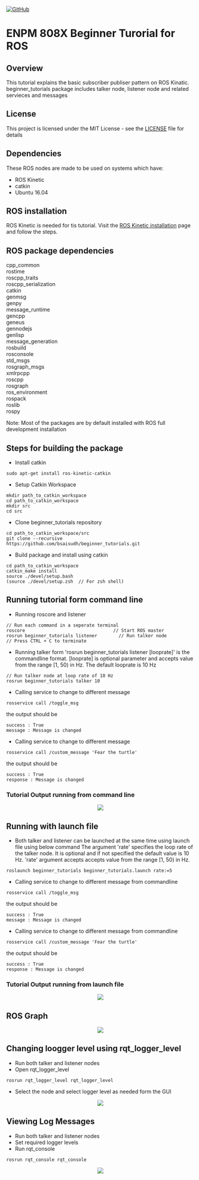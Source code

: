 [![GitHub](https://img.shields.io/github/license/mashape/apistatus.svg)](https://github.com/bsaisudh/beginner_tutorials/blob/master/LICENSE)
# ENPM 808X Beginner Turorial for ROS

## Overview

This tutorial explains the basic subscriber publiser pattern on ROS Kinatic. beginner_tutorials package includes talker node, listener node and related servieces and messages

## License

This project is licensed under the MIT License - see the [LICENSE](https://github.com/bsaisudh/beginner_tutorials/blob/master/LICENSE) file for details

## Dependencies

These ROS nodes are made to be used on systems which have:
* ROS Kinetic
* catkin
* Ubuntu 16.04

## ROS installation

ROS Kinetic is needed for tis tutorial. Visit the [ROS Kinetic installation](http://wiki.ros.org/kinetic/Installation) page and follow the steps.

## ROS package dependencies

cpp_common  
rostime  
roscpp_traits  
roscpp_serialization  
catkin  
genmsg  
genpy  
message_runtime  
gencpp  
geneus  
gennodejs  
genlisp  
message_generation  
rosbuild  
rosconsole  
std_msgs  
rosgraph_msgs  
xmlrpcpp  
roscpp  
rosgraph  
ros_environment  
rospack  
roslib  
rospy  

Note: Most of the packages are by default installed with ROS full development installation

## Steps for building the package

* Install catkin 
```
sudo apt-get install ros-kinetic-catkin
```
* Setup Catkin Workspace
```
mkdir path_to_catkin_workspace
cd path_to_catkin_workspace
mkdir src
cd src
```
* Clone beginner_tutorials repository
```
cd path_to_catkin_workspace/src
git clone --recursive https://github.com/bsaisudh/beginner_tutorials.git
```
* Build package and install using catkin
```
cd path_to_catkin_workspace
catkin_make install
source ./devel/setup.bash
(source ./devel/setup.zsh  // For zsh shell)
```
## Running tutorial form command line

* Running roscore and listener
```
// Run each command in a seperate terminal
roscore                                 // Start ROS master
rosrun beginner_tutorials listener        // Run talker node
// Press CTRL + C to terminate
```
* Running talker form
  'rosrun beginner_tutorials listener \[looprate\]' is the commandline format.
  \[looprate\] is optional parameter and accepts value from the range \[1, 50) in Hz.
  The default looprate is 10 Hz
```
// Run talker node at loop rate of 10 Hz
rosrun beginner_tutorials talker 10
```
* Calling service to change to different message
```
rosservice call /toggle_msg
```
  the output should be
  ```
  success : True
  message : Message is changed
  ```
* Calling service to change to different message
```
rosservice call /custom_message 'Fear the turtle'
```
  the output should be
  ```
  success : True
  response : Message is changed
  ```

### Tutorial Output running from command line

</p>
<p align="center">
<img src="/readme_images/Listener Talker.png">
</p>
</p>

## Running with launch file

* Both talker and listener can be launched at the same time using launch file using below command
  The argument 'rate' specifies the loop rate of the talker node. It is optional and if not specified the default value is 10 Hz.
  'rate' argument accepts accepts value from the range \[1, 50) in Hz.
```
roslaunch beginner_tutorials beginner_tutorials.launch rate:=5
```
* Calling service to change to different message from commandline
```
rosservice call /toggle_msg
```
  the output should be
  ```
  success : True
  message : Message is changed
  ```
* Calling service to change to different message from commandline
```
rosservice call /custom_message 'Fear the turtle'
```
  the output should be
  ```
  success : True
  response : Message is changed
  ```
### Tutorial Output running from launch file

</p>
<p align="center">
<img src="/readme_images/Listener Talker Launch File.png">
</p>
</p>


## ROS Graph

</p>
<p align="center">
<img src="/readme_images/Listener Talker Graph.png">
</p>
</p>

## Changing loogger level using rqt_logger_level

* Run both talker and listener nodes
* Open rqt_logger_level
```
rosrun rqt_logger_level rqt_logger_level
```
* Select the  node and select logger level as needed form the GUI

</p>
<p align="center">
<img src="/readme_images/Logger Level.png">
</p>
</p>

## Viewing Log Messages

* Run both talker and listener nodes
* Set required logger levels
* Run rqt_console
```
rosrun rqt_console rqt_console
```
</p>
<p align="center">
<img src="/readme_images/Logger levels and console.png">
</p>
</p>


